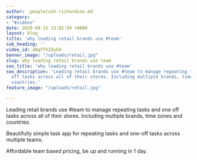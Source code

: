 ```yaml
---
author: _people/ash-richardson.md
category:
- "#videos"
date: 2020-08-15 23:02:59 +0000
layout: blog
title: 'why leading retail brands use #team'
sub_heading: ''
video_id: aNqYThIOyh0
banner_image: "/uploads/retail.jpg"
slug: why leading retail brands use team
seo_title: 'why leading retail brands use #team'
seo_description: 'Leading retail brands use #team to manage repeating tasks and one
  off tasks across all of their stores. Including multiple brands, time zones and
  countries.'
feature_image: "/uploads/retail.jpg"

---
```

Leading retail brands use #team to manage repeating tasks and one off tasks across all of their stores. Including multiple brands, time zones and countries.

Beautifully simple task app for repeating tasks and one-off tasks across multiple teams. 

Affordable team based pricing, be up and running in 1 day.